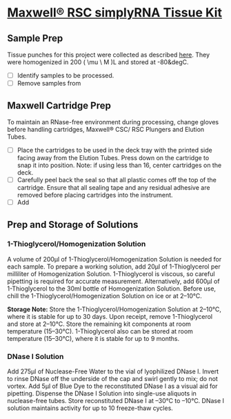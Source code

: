 # [Maxwell® RSC simplyRNA Tissue Kit](https://www.promega.com/~/media/files/resources/protocols/technical%20manuals/101/maxwell%20rsc%20simplyrna%20cells%20kit%20and%20maxwell%20rsc%20simplyrna%20tissue%20kit%20technical%20manual.pdf)

## Sample Prep
Tissue punches for this project were collected as described [here](../data/sample_info/punches_060915.csv). They were homogenized in 200 \( \mu \ M \)L and stored at -80&degC.

- [ ] Identify samples to be processed.
- [ ] Remove samples from 

## Maxwell Cartridge Prep
To maintain an RNase-free environment during processing, change gloves before handling cartridges, Maxwell® CSC/ RSC Plungers and Elution Tubes. 

- [ ] Place the cartridges to be used in the deck tray with the printed side facing away from the Elution Tubes. Press down on the cartridge to snap it into position. Note: if using less than 16, center cartridges on the deck.
- [ ] Carefully peel back the seal so that all plastic comes off the top of the cartridge. Ensure that all sealing tape and any residual adhesive are removed before placing cartridges into the instrument.
- [ ] Add 

## Prep and Storage of Solutions

### 1-Thioglycerol/Homogenization Solution
A volume of 200μl of 1-Thioglycerol/Homogenization Solution is needed for each sample. To prepare a working solution, add 20μl of 1-Thioglycerol per milliliter of Homogenization Solution. 1-Thioglycerol is viscous, so careful pipetting is required for accurate measurement. Alternatively, add 600μl of 1-Thioglycerol to the 30ml bottle of Homogenization Solution. Before use, chill the 1-Thioglycerol/Homogenization Solution on ice or at 2–10°C. 

**Storage Note:** Store the 1-Thioglycerol/Homogenization Solution at 2–10°C, where it is stable for up to 30 days. Upon receipt, remove 1-Thioglycerol and store at 2–10°C. Store the remaining kit components at room temperature (15–30°C). 1-Thioglycerol also can be stored at room temperature (15–30°C), where it is stable for up to 9 months.

### DNase I Solution
Add 275μl of Nuclease-Free Water to the vial of lyophilized DNase I. Invert to rinse DNase off the underside of the cap and swirl gently to mix; do not vortex. Add 5μl of Blue Dye to the reconstituted DNase I as a visual aid for pipetting. Dispense the DNase I Solution into single-use aliquots in nuclease-free tubes. Store reconstituted DNase I at –30°C to –10°C. DNase I solution maintains activity for up to 10 freeze-thaw cycles.